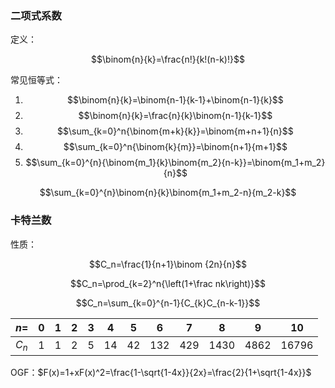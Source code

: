 
### 二项式系数

定义：

$$\binom{n}{k}=\frac{n!}{k!(n-k)!}$$

常见恒等式：

1. $$\binom{n}{k}=\binom{n-1}{k-1}+\binom{n-1}{k}$$
2. $$\binom{n}{k}=\frac{n}{k}\binom{n-1}{k-1}$$
3. $$\sum_{k=0}^n{\binom{m+k}{k}}=\binom{m+n+1}{n}$$
4. $$\sum_{k=0}^n{\binom{k}{m}}=\binom{n+1}{m+1}$$
5. $$\sum_{k=0}^{n}{\binom{m_1}{k}\binom{m_2}{n-k}}=\binom{m_1+m_2}{n}$$

$$\sum_{k=0}^{n}\binom{n}{k}\binom{m_1+m_2-n}{m_2-k}$$

### 卡特兰数

性质：

$$C_n=\frac{1}{n+1}\binom {2n}{n}$$

$$C_n=\prod_{k=2}^n{\left(1+\frac nk\right)}$$

$$C_n=\sum_{k=0}^{n-1}{C_{k}C_{n-k-1}}$$

|$n=$|0|1|2|3|4|5|6|7|8|9|10|
|-|-|-|-|-|-|-|-|-|-|-|-|
|$C_n$|1|1|2|5|14|42|132|429|1430|4862|16796|

OGF：$F(x)=1+xF(x)^2=\frac{1-\sqrt{1-4x}}{2x}=\frac{2}{1+\sqrt{1-4x}}$
